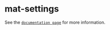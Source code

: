 # mat-settings

See the [`documentation page`](http://expandjs.com/elements/mat-settings) for more information.
